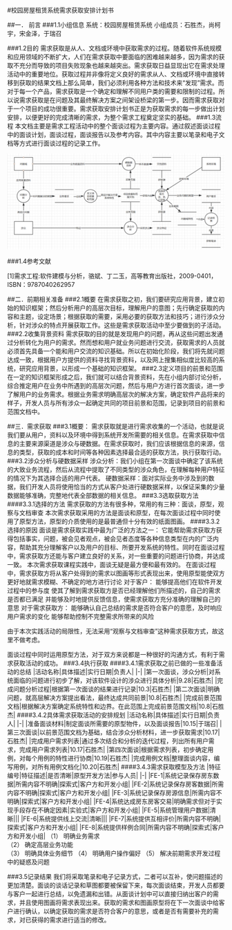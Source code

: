 ﻿#校园房屋租赁系统需求获取安排计划书


##一．	前言
###1.1小组信息
系统：校园房屋租赁系统
小组成员：石胜杰，尚柯宇，宋金泽，于瑞召

###1.2目的
需求获取是从人、文档或环境中获取需求的过程。随着软件系统规模和应用领域的不断扩大，人们在需求获取中要面临的困难越来越多，因为需求的获取不充分而导致的项目失败现象也越来越突出。需求获取日益显现出它在需求处理活动中的重要地位。获取过程并非像将定义良好的需求从人、文档或环境中直接转移到获取的结果文档上那么简单，我们必须利用各种方法和技术来“发现”需求。而对于每一个产品，需求获取是一个确定和理解不同用户类的需要和限制的过程。所以说需求获取是在问题及其最终解决方案之间架设桥梁的第一步。因而需求获取对于一个项目的成功很重要。需求获取安排计划书正是为获取需求的每一步做出计划安排，以便更好的完成清晰的需求，为整个需求工程奠定坚实的基础。
###1.3流程
	本文档主要是需求工程活动中的整个面谈过程为主要内容。通过叙述面谈过程中的面谈计划，面谈过程，面谈报告以及参考内容。其中内容主要以笔录和电子文档等方式进行面谈过程的记录工作。

![流程](https://raw.githubusercontent.com/NJUSSJ/Requirement_Docs/master/images/%E6%B5%81%E7%A8%8B.png)

###1.4参考文献

[1]需求工程:软件建模与分析，骆斌、丁二玉，高等教育出版社，2009-0401，ISBN：9787040262957

##二．前期相关准备
###2.1概要
在需求获取之初，我们要研究应用背景，建立初始的知识框架；然后分析用户的高层次目标，理解用户的意图；先行确定获取的内容和主题，设定场景；根据获取的需要，采用必要的获取方法和技巧；进行涉众分析，针对涉众的特点开展获取工作。这些是需求获取活动中至少要做到的子活动。
###2.2收集背景资料
需求获取的目的就是发现用户的问题，再从这些问题出发通过分析转化为用户的需求。然而想和用户就业务问题进行交流，获取需求的人员就必须首先具备一个能和用户交流的知识基础。所以在初始化阶段，我们将先就问题达成一致，根据用户方提供的资料寻找背景资料，以及网上搜集相似度比较高的系统，研究应用背景，以形成一个基础的知识框架。
###2.3定义项目的前景和范围
在一定的知识框架形成之后，我们就可以结合背景资料，先在小组内部讨论分析，综合推定用户在业务中所遇到的高层次问题，然后与用户方进行首次面谈，进一步了解用户的业务需求。根据业务需求明确高层次的解决方案，确定软件产品将来的样子，开发人员与所有涉众一起确定共同的项目前景和范围，记录到项目的前景和范围文档中。

##三．需求获取
###3.1概要：
需求获取就是进行需求收集的一个活动，也就是说我们要从用户，资料以及环境中得到系统开发所需要的相关信息。在需求获取中信息的主要来源渠道是涉众与硬数据。在需求获取时，我们应该根据信息的来源，信息的类型，获取的成本和时间等各种因素选择最合适的获取方法，执行获取行动。
###3.2涉众分析与硬数据采样
涉众分析：我们小组在第一次面谈中确定了该系统的大致业务流程，然后从流程中提取了不同类型的涉众角色，在理解每种用户特征的情况下为其选择合适的用户代表。
硬数据采样：面对实际业务中涉及到的数据，我们开发人员将使用恰当的方式从客户处进行硬数据采样，以保证采集的少量数据能够准确，完整地代表全部数据的相关信息。
###3.3选取获取方法
####3.3.1选择的方法
需求获取的方法有很多种，常用的有三种：面谈，原型，观察与文档审查
本次需求获取采用的方法是面谈和原型，在每次面谈过程中同时使用了原型方法，原型的介质使用的是最普通但十分有效的纸面图画。
####3.3.2选择的原因
面谈是需求获取实践中最为广泛的方法之一：
它能帮助需求获取方获得包括事实，问题，被会见者观点，被会见者态度等各种信息类型在内的广泛内容，帮助其充分理解客户以及用户的目标、所要开发系统的特性。同时在面谈过程中，需求获取方还能与客户建立良好的关系，对一些重要的问题进行协商，并达成一致。
本次需求获取课程实践中，面谈无疑是最方便和最有效的。
在面谈过程中，需求获取方将从客户处得到的需求以图画等形式表现出来，使用原型能使双方更好地就需求模糊、不确定的地方进行讨论
对于客户：
能够提高他们在软件开发过程中的参与度
使其了解到需求获取方是否已经理解他们所描述的，自己的需求是否都已满足
并能够及时地提供反馈信息，使需求获取方充分准确的理解自己的意思
对于需求获取方：
能够确认自己总结的需求是否符合客户的意愿，及时响应用户需求的变化
能够帮助控制不完整需求所带来的风险

由于本次实践活动的局限性，无法采用“观察与文档审查”这种需求获取方式，故这里不做考虑。

面谈过程中同时运用原型方法，对于双方来说都是一种很好的沟通方式，有利于需求获取活动的成功。
###3.4执行获取
####3.4.1需求获取之前已做的一些准备活动的总结
|活动名称|具体描述|实行日期|负责人|
|-|
|第一次面谈，涉众分析|对系统面临的问题进行初步了解，对该软件设计的涉众进行具体分析|9.28|石胜杰|
|完成问题分析过程|根据第一次面谈的结果进行记录|10.3|石胜杰|
|第二次面谈|明确问题，就高层解决方案提出看法，最终达成共同前景|10.8|石胜杰|
|完成前景范围文档|根据解决方案确定系统特性和边界。在此范围上完成前景范围文档|10.8|石胜杰|
####3.4.2具体需求获取活动的安排规划
|活动名称|具体描述|实行日期|负责人|
|-|
|准备面谈材料|制定面谈所需要的原型物件，以及面谈报告|10.15|于瑞召|
|第三次面谈|以前景范围文档为基础，结合涉众分析材料，进一步获取需求|10.17|石胜杰|
|完成用户需求列表|通过多次结合和分析的迭代过程，列出所有用户需求，完成用户需求列表|10.17|石胜杰|
|第四次面谈|根据需求列表，初步确定用例，对每个用例的特性进行协商|10.19|石胜杰|
|完成用例文档|整理面谈内容，编写用例，对所有用例文档化|10.20|石胜杰|
####3.4.3需求获取模型及方法
|特征编号|特征描述|是否清晰|原型开发方法|参与人员|
|-|
|FE-1|系统记录保存房东数据|所需内容不明确|探索式|客户方和开发小组|
|FE-2|系统记录保存房客数据|所需内容不明确|探索式|客户方和开发小组|
|FE-3|系统记录保存房源信息|所需内容不明确|探索式|客户方和开发小组|
|FE-4|系统达成房东房客交易|明确需求但对于实现手段存在不确定因素|实验式|客户方和开发小组|
|FE-5|系统管理用户数据|清晰|||
|FE-6|系统提供线上交流|清晰|||
|FE-7|系统提供互相评价|所需内容不明确|探索式|客户方和开发小组|
|FE-8|系统提供样例合同|所需内容不明确|探索式|客户方和开发小组|
（1） 明确业务需求  
（2） 确定高层业务功能  
（3） 明确具体业务细节 
（4） 明确用户操作偏好 
（5） 解决前期需求开发过程中的疑惑及问题

###3.5记录结果
我们将采取笔录和电子记录方式，二者可以互补，使问题描述的更加清楚。面谈的谈话记录和草图都要被保留下来，每次面谈结束，开发人员都要与客户一起进行总结，以免遗漏和出错。从面谈计划中可以直接归纳出客户的需求，并且使用图画将需求表现出来。获取的需求和图画原型将在下一次面谈中给客户进行确认，以确定获取的需求是否符合客户的意思，或者是否有需要补充的需求，对已获得的需求进行适当的修改。


